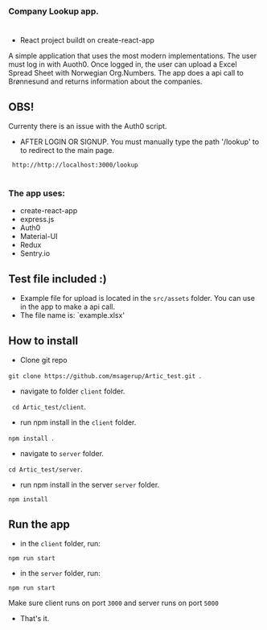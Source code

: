 ### Company Lookup app.

#

- React project buildt on create-react-app

A simple application that uses the most modern implementations.
The user must log in with Auoth0. Once logged in, the user can upload a Excel Spread Sheet with Norwegian Org.Numbers. The app does a api call to Brønnesund and returns information about the companies.

## OBS!

Currenty there is an issue with the Auth0 script.

- AFTER LOGIN OR SIGNUP. You must manually type the path '/lookup' to to redirect to the main page.

` http://http://localhost:3000/lookup`

#

### The app uses:

- create-react-app
- express.js
- Auth0
- Material-UI
- Redux
- Sentry.io

## Test file included :)

- Example file for upload is located in the `src/assets`
  folder. You can use in the app to make a api call.
- The file name is: `example.xlsx'

## How to install

- Clone git repo

`git clone https://github.com/msagerup/Artic_test.git `.

- navigate to folder `client` folder.

` cd Artic_test/client`.

- run npm install in the `client` folder.

`npm install `.

- navigate to `server` folder.

`cd Artic_test/server`.

- run npm install in the server `server` folder.

`npm install `

## Run the app

- in the `client` folder, run:

`npm run start`

- in the `server` folder, run:

`npm run start`

Make sure client runs on port `3000` and server runs on port `5000`

- That's it.
